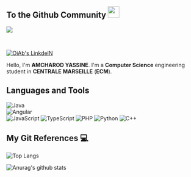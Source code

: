 ## To the Github Community <img src="https://raw.githubusercontent.com/MartinHeinz/MartinHeinz/master/wave.gif" width="30px">
![](https://visitor-badge.laobi.icu/badge?page_id=YassineAmcharod)

<br>



<p>
  <a href="https://www.linkedin.com/in/amcharod/" target="_blank"><img alt="OiAb's LinkdeIN" src="https://img.shields.io/badge/linkedin-%230077B5.svg?&style=for-the-badge&logo=linkedin&logoColor=white" /></a>
</p>




Hello, I'm **AMCHAROD YASSINE**. I'm a **Computer Science** engineering student in **CENTRALE MARSEILLE** (**ECM**).

  ## Languages and Tools 
![Java](https://img.shields.io/badge/-java-E34A86?style=flat-square&logo=java)  
![Angular](https://img.shields.io/badge/-angular-E34A86?style=flat-square&logo=angular)  
![JavaScript](https://img.shields.io/badge/-javascript-black?style=flat-square&logo=javascript)
![TypeScript](https://img.shields.io/badge/-typescript-black?style=flat-square&logo=typescript)
![PHP](https://img.shields.io/badge/-php-black?style=flat-square&logo=php)
![Python](https://img.shields.io/badge/-Python-black?style=flat-square&logo=Python) 
![C++](https://img.shields.io/badge/-C++-00599C?style=flat-square&logo=c++)



## My Git References 💻

![Top Langs](https://github-readme-stats.vercel.app/api/top-langs/?username=YassineAmcharod&layout=compact)

![Anurag's github stats](https://github-readme-stats.vercel.app/api?username=YassineAmcharod&show_icons=true&theme=radical)




